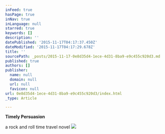 ```yaml
---
inFeed: true
hasPage: true
inNav: true
inLanguage: null
starred: true
keywords: []
description: ''
datePublished: '2015-11-17T04:17:37.450Z'
dateModified: '2015-11-17T04:17:29.678Z'
title: ''
sourcePath: _posts/2015-11-17-0e8d35d4-1ece-4d31-8ba9-e9c455c920d3.md
published: true
authors: []
publisher:
  name: null
  domain: null
  url: null
  favicon: null
url: 0e8d35d4-1ece-4d31-8ba9-e9c455c920d3/index.html
_type: Article

---
```

**Timely Persuasion**

a rock and roll time travel novel
![](https://the-grid-user-content.s3-us-west-2.amazonaws.com/44d8081d-e8d3-4ead-a2f6-14acc0b2d26d.png)